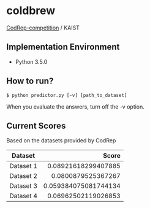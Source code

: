 # coldbrew

[CodRep-competition](https://github.com/KTH/CodRep-competition) / KAIST

## Implementation Environment

* Python 3.5.0

## How to run?
```shell
$ python predictor.py [-v] [path_to_dataset]
```
When you evaluate the answers, turn off the -v option.

## Current Scores
Based on the datasets provided by CodRep

|  Dataset  |         Score        |
|:---------:|---------------------:|
| Dataset 1 | 0.08921618299407885  |
| Dataset 2 | 0.0800879525367267   |
| Dataset 3 | 0.059384075081744134 |
| Dataset 4 | 0.06962502119026853  | 
